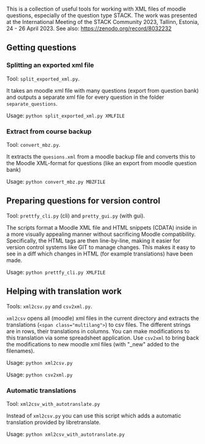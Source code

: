 This is a collection of useful tools for working with XML files of moodle questions, especially of the question type STACK. The work was presented at the International Meeting of the STACK Community 2023, Tallinn, Estonia, 24 - 26 April 2023. See also: https://zenodo.org/record/8032232

## Getting questions
### Splitting an exported xml file
Tool: `split_exported_xml.py`.

It takes an moodle xml file with many questions (export from question bank) and outputs a separate xml file for every question in the folder `separate_questions`.

Usage: `python split_exported_xml.py XMLFILE`

### Extract from course backup
Tool: `convert_mbz.py`.

It extracts the `quesions.xml` from a moodle backup file and converts this to the Moodle XML-format for
questions (like an export from moodle question bank)

Usage: `python convert_mbz.py MBZFILE`

## Preparing questions for version control
Tool: `prettfy_cli.py` (cli) and `pretty_gui.py` (with gui). 

The scripts format a Moodle XML file and HTML snippets (CDATA) inside in a more visually appealing manner without sacrificing Moodle compatibility.
Specifically, the HTML tags are then line-by-line, making it easier for version control systems like GIT to manage changes.
This makes it easy to see in a diff which changes in HTML (for example translations) have been made.

Usage: `python prettfy_cli.py XMLFILE`

## Helping with translation work
Tools: `xml2csv.py` and `csv2xml.py`.

`xml2csv` opens all (moodle) xml files in the current directory and extracts the translations (`<span class="multilang">`) to csv files. The different strings are in rows, their translations in columns.
You can make modifications to this translation via some spreadsheet application.
Use `csv2xml` to bring back the modifications to new moodle xml files (with "_new" added to the filenames).

Usage: `python xml2csv.py`

Usage: `python csv2xml.py`


### Automatic translations

Tool: `xml2csv_with_autotranslate.py`

Instead of `xml2csv.py` you can use this script which adds a automatic translation provided by libretranslate.

Usage: `python xml2csv_with_autotranslate.py`
